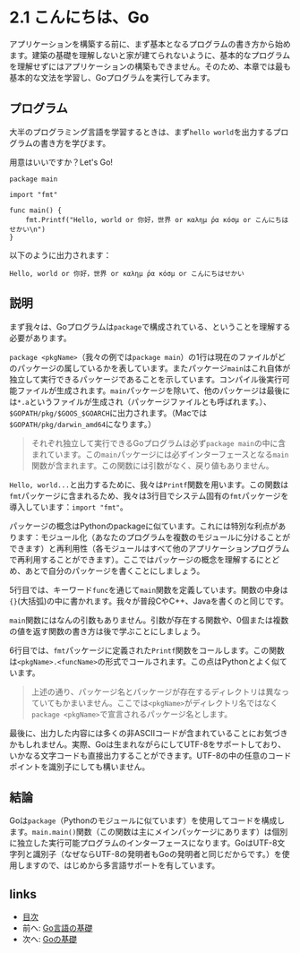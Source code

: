 # 2.1 こんにちは、Go

アプリケーションを構築する前に、まず基本となるプログラムの書き方から始めます。建築の基礎を理解しないと家が建てられないように、基本的なプログラムを理解せずにはアプリケーションの構築もできません。そのため、本章では最も基本的な文法を学習し、Goプログラムを実行してみます。

## プログラム

大半のプログラミング言語を学習するときは、まず`hello world`を出力するプログラムの書き方を学びます。

用意はいいですか？Let's Go!

	package main

	import "fmt"

	func main() {
		fmt.Printf("Hello, world or 你好，世界 or καλημ ́ρα κóσμ or こんにちはせかい\n")
	}

以下のように出力されます：

	Hello, world or 你好，世界 or καλημ ́ρα κóσμ or こんにちはせかい

## 説明
まず我々は、Goプログラムは`package`で構成されている、ということを理解する必要があります。

`package <pkgName>`（我々の例では`package main`）の1行は現在のファイルがどのパッケージの属しているかを表しています。またパッケージ`main`はこれ自体が独立して実行できるパッケージであることを示しています。コンパイル後実行可能ファイルが生成されます。`main`パッケージを除いて、他のパッケージは最後には`*.a`というファイルが生成され（パッケージファイルとも呼ばれます。）、`$GOPATH/pkg/$GOOS_$GOARCH`に出力されます。（Macでは`$GOPATH/pkg/darwin_amd64`になります。）

>それぞれ独立して実行できるGoプログラムは必ず`package main`の中に含まれています。この`main`パッケージには必ずインターフェースとなる`main`関数が含まれます。この関数には引数がなく、戻り値もありません。

`Hello, world...`と出力するために、我々は`Printf`関数を用います。この関数は`fmt`パッケージに含まれるため、我々は3行目でシステム固有の`fmt`パッケージを導入しています：`import "fmt"`。

パッケージの概念はPythonのpackageに似ています。これには特別な利点があります：モジュール化（あなたのプログラムを複数のモジュールに分けることができます）と再利用性（各モジュールはすべて他のアプリケーションプログラムで再利用することができます）。ここではパッケージの概念を理解するにとどめ、あとで自分のパッケージを書くことにしましょう。

5行目では、キーワード`func`を通じて`main`関数を定義しています。関数の中身は`{}`(大括弧)の中に書かれます。我々が普段CやC++、Javaを書くのと同じです。

`main`関数にはなんの引数もありません。引数が存在する関数や、0個または複数の値を返す関数の書き方は後で学ぶことにしましょう。

6行目では、`fmt`パッケージに定義された`Printf`関数をコールします。この関数は`<pkgName>.<funcName>`の形式でコールされます。この点はPythonとよく似ています。

>上述の通り、パッケージ名とパッケージが存在するディレクトリは異なっていてもかまいません。ここでは`<pkgName>`がディレクトリ名ではなく`package <pkgName>`で宣言されるパッケージ名とします。

最後に、出力した内容には多くの非ASCIIコードが含まれていることにお気づきかもしれません。実際、Goは生まれながらにしてUTF-8をサポートしており、いかなる文字コードも直接出力することができます。UTF-8の中の任意のコードポイントを識別子にしても構いません。


## 結論

Goは`package`（Pythonのモジュールに似ています）を使用してコードを構成します。`main.main()`関数（この関数は主にメインパッケージにあります）は個別に独立した実行可能プログラムのインターフェースになります。GoはUTF-8文字列と識別子（なぜならUTF-8の発明者もGoの発明者と同じだからです。）を使用しますので、はじめから多言語サポートを有しています。

## links
   * [目次](<preface.md>)
   * 前へ: [Go言語の基礎](<02.0.md>)
   * 次へ: [Goの基礎](<02.2.md>)
